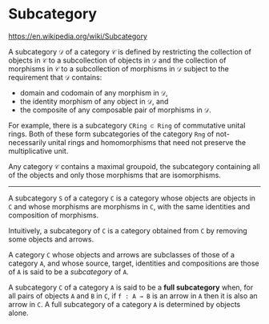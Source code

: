 # Subcategory

https://en.wikipedia.org/wiki/Subcategory

A subcategory `𝒟` 
of a category `𝒞` 
is defined by restricting 
    the collection of objects in `𝒞` 
to a subcollection of objects in `𝒟` 
and 
    the collection of morphisms in `𝒞` 
to a subcollection of morphisms in `𝒟` 
subject to the requirement that `𝒟` contains:
- domain and codomain of any morphism in `𝒟`, 
- the identity morphism of any object in `𝒟`, and 
- the composite of any composable pair of morphisms in `𝒟`.

For example, there is a subcategory `CRing ⊂ Ring` of commutative unital rings. Both of these form subcategories of the category `Rng` of not-necessarily unital rings and homomorphisms that need not preserve the multiplicative unit.

Any category `𝒞` contains a maximal groupoid, the subcategory containing all of the objects and only those morphisms that are isomorphisms.

---

A subcategory `S` 
of a category `C` 
is a category 
whose objects are objects in `C` and 
whose morphisms are morphisms in `C`, 
with the same identities and composition of morphisms.

Intuitively, a subcategory of `C` 
is a category obtained from `C` 
by removing some objects and arrows.

A category `C` 
whose objects and arrows are subclasses of those of a category `A`, and 
whose source, target, identities and compositions are those of `A` 
is said to be a *subcategory* of `A`.

A subcategory `C` of a category `A` 
is said to be a **full subcategory** when, 
for all pairs of objects `A` and `B` in `C`, 
if `f : A → B` is an arrow in `A` 
then it is also an arrow in `C`.
A full subcategory of a category `A` 
is determined by objects alone.
